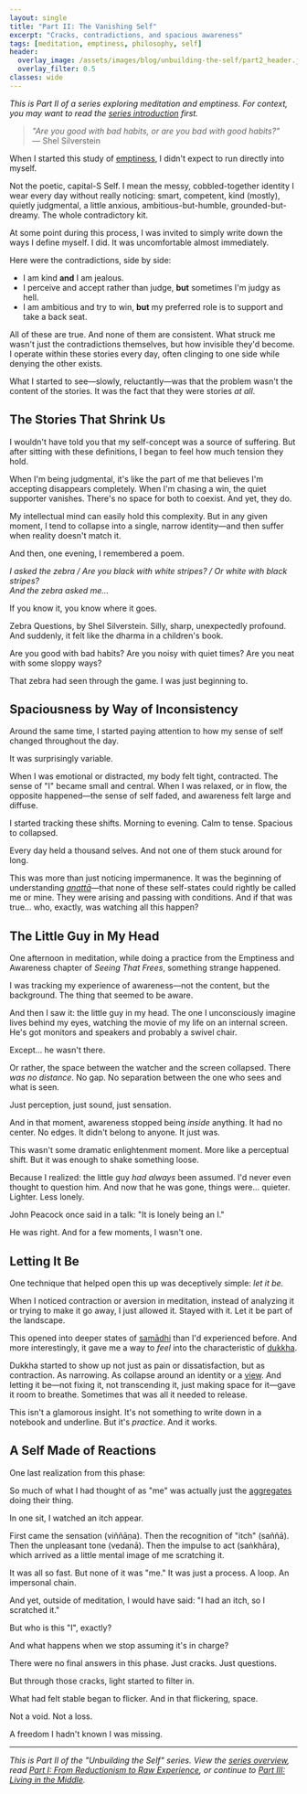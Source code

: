 ```yaml
---
layout: single
title: "Part II: The Vanishing Self"
excerpt: "Cracks, contradictions, and spacious awareness"
tags: [meditation, emptiness, philosophy, self]
header:
  overlay_image: /assets/images/blog/unbuilding-the-self/part2_header.jpg
  overlay_filter: 0.5
classes: wide
---
```


*This is Part II of a series exploring meditation and emptiness. For context, you may want to read the [series introduction](/pages/unbuilding-the-self/) first.*

> *"Are you good with bad habits, or are you bad with good habits?"*  
> — Shel Silverstein

When I started this study of [emptiness](/pages/unbuilding-the-self/glossary/#emptiness-suññatā), I didn't expect to run directly into myself.

Not the poetic, capital-S Self. I mean the messy, cobbled-together identity I wear every day without really noticing: smart, competent, kind (mostly), quietly judgmental, a little anxious, ambitious-but-humble, grounded-but-dreamy. The whole contradictory kit.

At some point during this process, I was invited to simply write down the ways I define myself. I did. It was uncomfortable almost immediately.

Here were the contradictions, side by side:

* I am kind **and** I am jealous.  
* I perceive and accept rather than judge, **but** sometimes I'm judgy as hell.  
* I am ambitious and try to win, **but** my preferred role is to support and take a back seat.

All of these are true. And none of them are consistent. What struck me wasn't just the contradictions themselves, but how invisible they'd become. I operate within these stories every day, often clinging to one side while denying the other exists.

What I started to see—slowly, reluctantly—was that the problem wasn't the content of the stories. It was the fact that they were stories *at all*.

## The Stories That Shrink Us

I wouldn't have told you that my self-concept was a source of suffering. But after sitting with these definitions, I began to feel how much tension they hold.

When I'm being judgmental, it's like the part of me that believes I'm accepting disappears completely. When I'm chasing a win, the quiet supporter vanishes. There's no space for both to coexist. And yet, they do.

My intellectual mind can easily hold this complexity. But in any given moment, I tend to collapse into a single, narrow identity—and then suffer when reality doesn't match it.

And then, one evening, I remembered a poem.

*I asked the zebra / Are you black with white stripes? / Or white with black stripes?*  
*And the zebra asked me…*

If you know it, you know where it goes.

Zebra Questions, by Shel Silverstein. Silly, sharp, unexpectedly profound. And suddenly, it felt like the dharma in a children's book.

Are you good with bad habits? Are you noisy with quiet times? Are you neat with some sloppy ways?

That zebra had seen through the game. I was just beginning to.

## Spaciousness by Way of Inconsistency

Around the same time, I started paying attention to how my sense of self changed throughout the day.

It was surprisingly variable.

When I was emotional or distracted, my body felt tight, contracted. The sense of "I" became small and central. When I was relaxed, or in flow, the opposite happened—the sense of self faded, and awareness felt large and diffuse.

I started tracking these shifts. Morning to evening. Calm to tense. Spacious to collapsed.

Every day held a thousand selves. And not one of them stuck around for long.

This was more than just noticing impermanence. It was the beginning of understanding [*anattā*](/pages/unbuilding-the-self/glossary/#anattā-not-self)—that none of these self-states could rightly be called me or mine. They were arising and passing with conditions. And if that was true… who, exactly, was watching all this happen?

## The Little Guy in My Head

One afternoon in meditation, while doing a practice from the Emptiness and Awareness chapter of *Seeing That Frees*, something strange happened.

I was tracking my experience of awareness—not the content, but the background. The thing that seemed to be aware.

And then I saw it: the little guy in my head. The one I unconsciously imagine lives behind my eyes, watching the movie of my life on an internal screen. He's got monitors and speakers and probably a swivel chair.

Except… he wasn't there.

Or rather, the space between the watcher and the screen collapsed. There *was no distance*. No gap. No separation between the one who sees and what is seen.

Just perception, just sound, just sensation.

And in that moment, awareness stopped being *inside* anything. It had no center. No edges. It didn't belong to anyone. It just was.

This wasn't some dramatic enlightenment moment. More like a perceptual shift. But it was enough to shake something loose.

Because I realized: the little guy *had always* been assumed. I'd never even thought to question him. And now that he was gone, things were… quieter. Lighter. Less lonely.

John Peacock once said in a talk: "It is lonely being an I."

He was right. And for a few moments, I wasn't one.

## Letting It Be

One technique that helped open this up was deceptively simple: *let it be.*

When I noticed contraction or aversion in meditation, instead of analyzing it or trying to make it go away, I just allowed it. Stayed with it. Let it be part of the landscape.

This opened into deeper states of [samādhi](/pages/unbuilding-the-self/glossary/#samādhi-collectedness-absorption) than I'd experienced before. And more interestingly, it gave me a way to *feel* into the characteristic of [dukkha](/pages/unbuilding-the-self/glossary/#dukkha-unsatisfactoriness-friction-suffering).

Dukkha started to show up not just as pain or dissatisfaction, but as contraction. As narrowing. As collapse around an identity or a [view](/pages/unbuilding-the-self/glossary/#view). And letting it be—not fixing it, not transcending it, just making space for it—gave it room to breathe. Sometimes that was all it needed to release.

This isn't a glamorous insight. It's not something to write down in a notebook and underline. But it's *practice*. And it works.

## A Self Made of Reactions

One last realization from this phase:

So much of what I had thought of as "me" was actually just the [aggregates](/pages/unbuilding-the-self/glossary/#the-aggregates-skandhas) doing their thing.

In one sit, I watched an itch appear.

First came the sensation (viññāṇa). Then the recognition of "itch" (saññā). Then the unpleasant tone (vedanā). Then the impulse to act (saṅkhāra), which arrived as a little mental image of me scratching it.

It was all so fast. But none of it was "me." It was just a process. A loop. An impersonal chain.

And yet, outside of meditation, I would have said: "I had an itch, so I scratched it."

But who is this "I", exactly?

And what happens when we stop assuming it's in charge?

There were no final answers in this phase. Just cracks. Just questions.

But through those cracks, light started to filter in.

What had felt stable began to flicker. And in that flickering, space.

Not a void. Not a loss.

A freedom I hadn't known I was missing.

---

*This is Part II of the "Unbuilding the Self" series. View the [series overview](/pages/unbuilding-the-self/), read [Part I: From Reductionism to Raw Experience](/blog/from-reductionism-to-raw-experience/), or continue to [Part III: Living in the Middle](/blog/living-in-the-middle/).*
